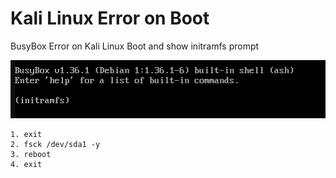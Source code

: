 # Kali Linux Error on Boot

BusyBox Error on Kali Linux Boot and show initramfs prompt

![BusyBox-1](./images/BusyBox-1.png)

```
1. exit 
2. fsck /dev/sda1 -y
3. reboot
4. exit
```